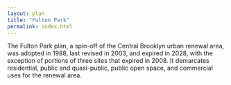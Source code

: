 ```yaml
---
layout: plan
title: "Fulton Park"
permalink: index.html
---
```


The Fulton Park plan, a spin-off of the Central Brooklyn urban renewal area, was adopted in 1988, last revised in 2003, and expired in 2028, with the exception of portions of three sites that expired in 2008. It demarcates residential, public and quasi-public, public open space, and commercial uses for the renewal area. 